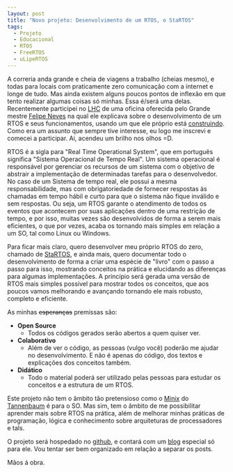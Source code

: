 ```yaml
---
layout: post
title: "Novo projeto: Desenvolvimento de um RTOS, o StaRTOS"
tags: 
  - Projeto
  - Educacional
  - RTOS
  - FreeRTOS
  - uLipeRTOS
---
```


A correria anda grande e cheia de viagens a trabalho (cheias mesmo), e todas para locais com praticamente zero comunicação com a internet e longe de tudo. Mas ainda existem alguns poucos pontos de inflexão em que tento realizar algumas coisas só minhas. Essa é/será uma delas.
Recentemente participei no [LHC](https://lhc.net.br) de uma oficina oferecida pelo Grande mestre [Felipe Neves](https://www.embarcados.com.br/author/felipe-projetosterra-com-br/) na qual ele explicava sobre o desenvolvimento de um RTOS e seus funcionamentos, usando um que ele próprio está [construindo](https://github.com/uLipe/uLipeRTOS). Como era um assunto que sempre tive interesse, eu logo me inscrevi e comecei a participar. Ai, acendeu um brilho nos olhos =D.

<!-- more -->

RTOS é a sigla para "Real Time Operational System", que em português significa "Sistema Operacional de Tempo Real". Um sistema operacional é responsável por gerenciar os recursos de um sistema com o objetivo de abstrair a implementação de determinadas tarefas para o desenvolvedor. No caso de um Sistema de tempo real, ele possui a mesma responsabilidade, mas com obrigatoriedade de fornecer respostas às chamadas em tempo hábil e curto para que o sistema não fique inválido e sem respostas. Ou seja, um RTOS garante o atendimento de todos os eventos que acontecem por suas aplicações dentro de uma restrição de tempo, e por isso, muitas vezes são desenvolvidos de forma a serem mais eficientes, o que por vezes, acaba os tornando mais simples em relação a um SO, tal como Linux ou Windows.

Para ficar mais claro, quero desenvolver meu próprio RTOS do zero, chamado de [StaRTOS](http://danieljunho.com/StaRTOS/), e ainda mais, quero documentar todo o desenvolvimento de forma a criar uma espécie de "livro" com o passo a passo para isso, mostrando conceitos na prática e elucidando as diferenças para algumas implementações. A princípio será gerada uma versão de RTOS mais simples possível para mostrar todos os conceitos, que aos poucos vamos melhorando e avançando tornando ele mais robusto, completo e eficiente.

As minhas <s>esperanças</s> premissas são:

* **Open Source**
  * Todos os códigos gerados serão abertos a quem quiser ver.
* **Colaborativo**
  * Além de ver o código, as pessoas (vulgo você) poderão me ajudar no desenvolvimento. E não é apenas do código, dos textos e explicações dos conceitos também.
* **Didático**
  * Todo o material poderá ser utilizado pelas pessoas para estudar os conceitos e a estrutura de um RTOS.

Este projeto não tem o âmbito tão pretensioso como o [Minix](https://pt.wikipedia.org/wiki/MINIX) do [Tannenbaum](https://pt.wikipedia.org/wiki/Andrew_Stuart_Tanenbaum) é para o SO. Mas sim, tem o âmbito de me possibilitar aprender mais sobre RTOS na prática, além de melhorar minhas práticas de programação, lógica e conhecimento sobre arquiteturas de processadores e tals.

O projeto será hospedado no [github](https://github.com/djunho/StaRTOS), e contará com um [blog](http://danieljunho.com/StaRTOS/) especial só para ele. Vou tentar ser bem organizado em relação a separar os posts.

Mãos á obra.
